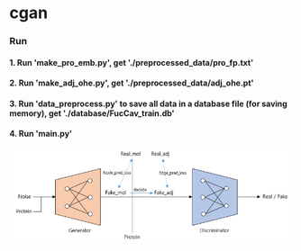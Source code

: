 # cgan

### Run
#### 1. Run 'make_pro_emb.py', get './preprocessed_data/pro_fp.txt'
#### 2. Run 'make_adj_ohe.py', get './preprocessed_data/adj_ohe.pt'
#### 3. Run 'data_preprocess.py' to save all data in a database file (for saving memory), get './database/FucCav_train.db'
#### 4. Run 'main.py'
![model](https://github.com/hanshangjin/cgan/blob/main/model.png)
